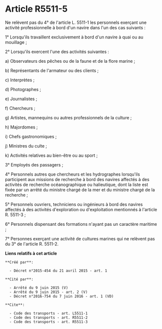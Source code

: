 # Article R5511-5

Ne relèvent pas du 4° de l'article L. 5511-1 les personnels exerçant une activité professionnelle à bord d'un navire dans
l'un des cas suivants : 

1° Lorsqu'ils travaillent exclusivement à bord d'un navire à quai ou au mouillage ; 

2° Lorsqu'ils exercent l'une des activités suivantes : 

a) Observateurs des pêches ou de la faune et de la flore marine ; 

b) Représentants de l'armateur ou des clients ; 

c) Interprètes ; 

d) Photographes ; 

e) Journalistes ; 

f) Chercheurs ; 

g) Artistes, mannequins ou autres professionnels de la culture ; 

h) Majordomes ; 

i) Chefs gastronomiques ; 

j) Ministres du culte ; 

k) Activités relatives au bien-être ou au sport ; 

3° Employés des passagers ; 

4° Personnels autres que chercheurs et les hydrographes lorsqu'ils participent aux missions de recherche à bord des navires
affectés à des activités de recherche océanographique ou halieutique, dont la liste est fixée par un arrêté du ministre
chargé de la mer et du ministre chargé de la recherche ; 

5° Personnels ouvriers, techniciens ou ingénieurs à bord des navires affectés à des activités d'exploration ou d'exploitation
mentionnés à l'article R. 5511-3 ; 

6° Personnels dispensant des formations n'ayant pas un caractère maritime ; 

7° Personnes exerçant une activité de cultures marines qui ne relèvent pas du 3° de l'article R. 5511-2.

**Liens relatifs à cet article**

	**Créé par**:

	  - Décret n°2015-454 du 21 avril 2015 - art. 1

	**Cité par**:

	  - Arrêté du 9 juin 2015 (V)
	  - Arrêté du 9 juin 2015 - art. 2 (V)
	  - Décret n°2016-754 du 7 juin 2016 - art. 1 (VD)

	**Cite**:

	  - Code des transports - art. L5511-1
	  - Code des transports - art. R5511-2
	  - Code des transports - art. R5511-3
